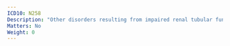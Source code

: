```yaml
---
ICD10: N258
Description: "Other disorders resulting from impaired renal tubular function"
Matters: No
Weight: 0
---
```


